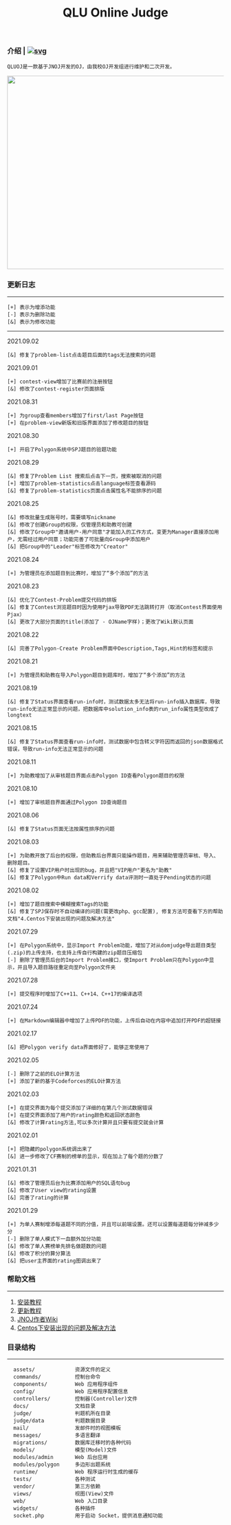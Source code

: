<p align="center">
    <h1 align="center">QLU Online Judge</h2>
    <br>
</p>

### 介绍 | [![svg](https://img.shields.io/badge/Github-QLUOJ-green.svg)](https://github.com/linkscx/qluoj)

	QLUOJ是一款基于JNOJ开发的OJ，由我校OJ开发组进行维护和二次开发。

<img src="https://user-images.githubusercontent.com/86877361/127628167-7990e8b9-c23e-4f54-97ce-2acd22f837a0.png" width=800px height=450px>

### 更新日志  
 
- - -

	[+] 表示为增添功能   
	[-] 表示为删除功能   
	[&] 表示为修改功能   

- - -

2021.09.02

	[&] 修复了problem-list点击题目后面的tags无法搜索的问题

2021.09.01

	[+] contest-view增加了比赛前的注册按钮
	[&] 修改了contest-register页面排版
	
2021.08.31

	[+] 为group查看members增加了first/last Page按钮
	[+] 在problem-view新版和旧版界面添加了修改题目的按钮

2021.08.30

	[+] 开启了Polygon系统中SPJ题目的验题功能

2021.08.29

	[&] 修复了Problem List 搜索后点击下一页，搜索被取消的问题
	[+] 增加了problem-statistics点击language标签查看源码
	[&] 修复了problem-statistics页面点击属性名不能排序的问题

2021.08.25

	[&] 修改批量生成账号时，需要填写nickname	
	[&] 修改了创建Group的权限，仅管理员和助教可创建
	[&] 修改了Group中"邀请用户-用户同意"才能加入的工作方式，变更为Manager直接添加用户，无需经过用户同意；功能完善了可批量向Group中添加用户
	[&] 把Group中的"Leader"标签修改为"Creator"

2021.08.24

	[+] 为管理员在添加题目到比赛时，增加了“多个添加”的方法

2021.08.23

	[&] 优化了Contest-Problem提交代码的排版
	[&] 修复了Contest浏览题目时因为使用Pjax导致PDF无法跳转打开（取消Contest界面使用Pjax）
	[&] 更改了大部分页面的title(添加了 - OJName字样)；更改了Wiki默认页面

2021.08.22
	
	[&] 完善了Polygon-Create Problem界面中Description,Tags,Hint的标签和提示

2021.08.21

	[+] 为管理员和助教在导入Polygon题目到题库时，增加了“多个添加”的方法

2021.08.19

	[&] 修复了Status界面查看run-info时，测试数据太多无法将run-info插入数据库，导致run-info无法正常显示的问题，把数据库中solution_info表的run_info属性类型改成了longtext

2021.08.15

	[&] 修复了Status界面查看run-info时，测试数据中包含转义字符因而返回的json数据格式错误，导致run-info无法正常显示的问题

2021.08.11
	
	[+] 为助教增加了从审核题目界面点击Polygon ID查看Polygon题目的权限

2021.08.10

	[+] 增加了审核题目界面通过Polygon ID查询题目

2021.08.06
	
	[&] 修复了Status页面无法按属性排序的问题

2021.08.03

	[+] 为助教开放了后台的权限，但助教后台界面只能操作题目，用来辅助管理员审核、导入、删除题目。	
	[&] 修复了设置VIP用户时出现的bug，并且把"VIP用户"更名为"助教"
	[&] 修复了Polygon中Run data和Verrify data评测时一直处于Pending状态的问题

2021.08.02
    
	[+] 增加了题目搜索中模糊搜索Tags的功能
	[&] 修复了SPJ保存时不自动编译的问题(需更改php、gcc配置), 修复方法可查看下方的帮助文档"4.Centos下安装出现的问题及解决方法"

2021.07.29

	[+] 在Polygon系统中，显示Import Problem功能，增加了对从domjudge导出题目类型(.zip)的上传支持，也支持上传自行构建的zip题目压缩包
	[-] 删除了管理员后台的Import Problem接口，使Import Problem只在Polygon中显示，并且导入题目路径重定向至Polygon文件夹

2021.07.28

	[+] 提交程序时增加了C++11、C++14、C++17的编译选项

2021.07.24

	[+] 在Markdown编辑器中增加了上传PDF的功能，上传后自动在内容中追加打开PDF的超链接

2021.02.17

	[&] 把Polygon verify data界面修好了，能够正常使用了  

2021.02.05

	[-] 删除了之前的ELO计算方法
	[+] 添加了新的基于Codeforces的ELO计算方法

2021.02.03  

	[+] 在提交界面为每个提交添加了详细的在第几个测试数据错误  
	[+] 在提交界面添加了用户的rating颜色和返回状态颜色  
	[&] 修改了计算rating方法,可以多次计算并且只要有提交就会计算  

2021.02.01  

	[+] 把隐藏的polygon系统调出来了  
	[&] 进一步修改了CF赛制的榜单的显示，现在加上了每个题的分数了  


2021.01.31  

	[&] 修改了管理员后台为比赛添加用户的SQL语句bug   
	[&] 修改了User view的rating设置  
	[&] 完善了rating的计算  

2021.01.29  

	[+] 为单人赛制增添每道题不同的分值，并且可以前端设置。还可以设置每道题每分钟减多少分  
	[-] 删除了单人模式下一血额外加分功能  
	[&] 修改了单人赛榜单先排名做题数的问题   
	[&] 修改了积分的算分算法  
	[&] 把user主界面的rating图调出来了  


### 帮助文档

----------

1. [安装教程](https://github.com/linkscx/qluoj/blob/master/docs/install.md)
2. [更新教程](https://github.com/linkscx/qluoj/blob/master/docs/update.md)
3. [JNOJ作者Wiki](https://github.com/shi-yang/jnoj/wiki)
4. [Centos下安装出现的问题及解决方法](https://blog.csdn.net/qq_45530271/article/details/119842371)

### 目录结构  

----------

      assets/             资源文件的定义
      commands/           控制台命令
      components/         Web 应用程序组件
      config/             Web 应用程序配置信息
      controllers/        控制器(Controller)文件
      docs/               文档目录
      judge/              判题机所在目录
      judge/data          判题数据目录
      mail/               发邮件时的视图模板
      messages/           多语言翻译
      migrations/         数据库迁移时的各种代码
      models/             模型(Model)文件
      modules/admin       Web 后台应用
      modules/polygon     多边形出题系统
      runtime/            Web 程序运行时生成的缓存
      tests/              各种测试
      vendor/             第三方依赖
      views/              视图(View)文件
      web/                Web 入口目录
      widgets/            各种插件
      socket.php          用于启动 Socket，提供消息通知功能

